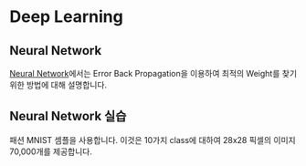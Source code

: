 # Deep Learning

## Neural Network

[Neural Network](https://github.com/kyopark2014/ML-Algorithms/blob/main/neural-network.md)에서는 Error Back Propagation을 이용하여 최적의 Weight를 찾기 위한 방법에 대해 설명합니다. 

## Neural Network 실습

패션 MNIST 셈플을 사용합니다. 이것은 10가지 class에 대하여 28x28 픽셀의 이미지 70,000개를 제공합니다.



